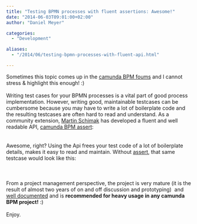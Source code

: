 ```yaml
---
title: "Testing BPMN processes with fluent assertions: Awesome!"
date: "2014-06-03T09:01:00+02:00"
author: "Daniel Meyer"

categories:
  - "Development"

aliases:
  - "/2014/06/testing-bpmn-processes-with-fluent-api.html"

---
```


<div>
Sometimes this topic comes up in the <a href="https://groups.google.com/forum/#!topic/camunda-bpm-users/8j-ZrGW4LM4">camunda BPM foums</a> and I cannot stress &amp; highlight this enough! :)<br />
<br />
Writing test cases for your BPMN processes is a vital part of good process implementation. However, writing good, maintainable testcases can be cumbersome because you may have to write a lot of boilerplate code and the resulting testcases are often hard to read and understand.
As a community extension,&nbsp;<a href="https://github.com/plexiti/">Martin Schimak</a> has developed a fluent and well readable API, <a href="https://github.com/camunda/camunda-bpm-assert">camunda BPM assert</a>:<br />
<br /></div>
<div>
<script src="https://gist.github.com/meyerdan/bf50168b1661a0792d9e.js"></script>
</div>
<div>
<br /></div>
<div>
Awesome, right? Using the Api frees your test code of a lot of boilerplate details, makes it easy to read and maintain. Without <a href="https://github.com/camunda/camunda-bpm-assert">assert</a>, that same testcase would look like this:</div>
<div>
<br />
<div>
<script src="https://gist.github.com/meyerdan/d900eb368a026e12dc1a.js"></script></div>
<div>
<br /></div>
<div>
<br />
From a project management perspective, the project is very mature (it is the result of almost two years of on and off discussion and prototyping)&nbsp; and <a href="https://github.com/camunda/camunda-bpm-assert/blob/master/camunda-bpm-assert/README.md">well documented</a> and is <b>recommended for heavy usage in any camunda BPM project!</b> :)</div>
<div>
<br /></div>
<div>
Enjoy.</div>
</div>

